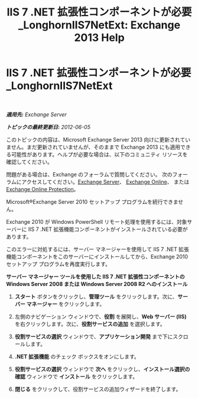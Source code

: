 ﻿---
title: 'IIS 7 .NET 拡張性コンポーネントが必要_LonghornIIS7NetExt: Exchange 2013 Help'
TOCTitle: IIS 7 .NET 拡張性コンポーネントが必要_LonghornIIS7NetExt
ms:assetid: 8b481626-b68a-4fba-b66e-a02c03856bfd
ms:mtpsurl: https://technet.microsoft.com/ja-jp/library/ms.exch.setupreadiness.longhorniis7netext(v=EXCHG.150)
ms:contentKeyID: 48269761
ms.date: 04/24/2018
mtps_version: v=EXCHG.150
ms.translationtype: HT
---

# IIS 7 .NET 拡張性コンポーネントが必要\_LonghornIIS7NetExt

 

_**適用先:** Exchange Server_

_**トピックの最終更新日:** 2012-06-05_

このトピックの内容は、Microsoft Exchange Server 2013 向けに更新されていません。まだ更新されていませんが、そのままで Exchange 2013 にも適用できる可能性があります。ヘルプが必要な場合は、以下のコミュニティ リソースを確認してください。

問題がある場合は、Exchange のフォーラムで質問してください。 次のフォーラムにアクセスしてください。[Exchange Server](https://go.microsoft.com/fwlink/p/?linkid=60612)、 [Exchange Online](https://go.microsoft.com/fwlink/p/?linkid=267542)、 または [Exchange Online Protection](https://go.microsoft.com/fwlink/p/?linkid=285351)。

Microsoft®Exchange Server 2010 セットアップ プログラムを続行できません。

Exchange 2010 が Windows PowerShell リモート処理を使用するには、対象サーバーに IIS 7 .NET 拡張機能コンポーネントがインストールされている必要があります。

このエラーに対処するには、サーバー マネージャーを使用して IIS 7 .NET 拡張機能コンポーネントをこのサーバーにインストールしてから、Exchange 2010 セットアップ プログラムを再度実行します。

**サーバー マネージャー ツールを使用した IIS 7 .NET 拡張性コンポーネントの Windows Server 2008 または Windows Server 2008 R2 へのインストール**

1.  <strong>スタート</strong> ボタンをクリックし、<strong>管理ツール</strong> をクリックします。次に、<strong>サーバー マネージャー</strong> をクリックします。

2.  左側のナビゲーション ウィンドウで、<strong>役割</strong> を展開し、<strong>Web サーバー (IIS)</strong> を右クリックします。次に、<strong>役割サービスの追加</strong> を選択します。

3.  <strong>役割サービスの選択</strong> ウィンドウで、<strong>アプリケーション開発</strong> まで下にスクロールします。

4.  <strong>.NET 拡張機能</strong> のチェック ボックスをオンにします。

5.  <strong>役割サービスの選択</strong> ウィンドウで <strong>次へ</strong> をクリックし、<strong>インストール選択の確認</strong> ウィンドウで <strong>インストール</strong> をクリックします。

6.  <strong>閉じる</strong> をクリックして、役割サービスの追加ウィザードを終了します。


